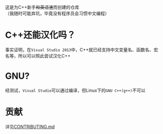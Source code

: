 这是为C++新手~~和英语渣~~而创建的仓库  
（我随时可能弃坑，毕竟没有程序员会习惯中文编程）

# C++还能汉化吗？
事实证明，在`Visual Studio 2013`中，C++就已经支持中文变量名、函数名、宏名等，所以可以照此尝试汉化C++

# GNU?
经测试，`Visual Studio`可以通过编译，但Linux下的`GNU C++(g++)`不可以

# 贡献
详见[CONTRIBUTING.md](https://gitlab.com/sjc0910/cpp-chinese-translation/-/blob/master/-/blob/master/CONTRIBUTING.md)
